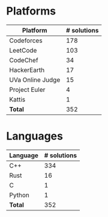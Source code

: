 # Platforms
Platform | # solutions
-------- | -----------
Codeforces | 178
LeetCode | 103
CodeChef | 34
HackerEarth | 17
UVa Online Judge | 15
Project Euler | 4
Kattis | 1
**Total** | 352

# Languages
Language | # solutions
-------- | -----------
C++ | 334
Rust | 16
C | 1
Python | 1
**Total** | 352

